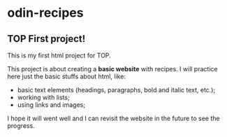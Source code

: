 # odin-recipes

<h2>TOP First project!</h2>

<p>This is my first html project for TOP.</p>

<p>This project is about creating a <strong>basic website</strong> with recipes. I will practice here just the basic stuffs about html, like:
<ul>
    <li> basic text elements (headings, paragraphs, bold and italic text, etc.);</li>
    <li> working with lists;</li>
    <li> using links and images;</li>
</ul></p>

<p>I hope it will went well and I can revisit the website in the future to see the progress.</p>